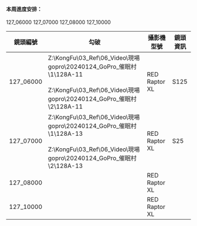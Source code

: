 #### 本周進度安排：
127_06000
127_07000
127_08000
127_10000

| 鏡頭編號      | 勾破                                                                                                                                   | 攝影機型號         | 鏡頭資訊 |
| --------- | ------------------------------------------------------------------------------------------------------------------------------------ | ------------- | ---- |
| 127_06000 | Z:\KongFu\03_Ref\06_Video\現場gopro\20240124_GoPro_催眠村\1\128A-11<br><br>Z:\KongFu\03_Ref\06_Video\現場gopro\20240124_GoPro_催眠村\2\128A-11 | RED Raptor XL | S125 |
| 127_07000 | Z:\KongFu\03_Ref\06_Video\現場gopro\20240124_GoPro_催眠村\1\128A-13<br><br>Z:\KongFu\03_Ref\06_Video\現場gopro\20240124_GoPro_催眠村\2\128A-13 | RED Raptor XL | S25  |
| 127_08000 |                                                                                                                                      | RED Raptor XL |      |
| 127_10000 |                                                                                                                                      | RED Raptor XL |      |





